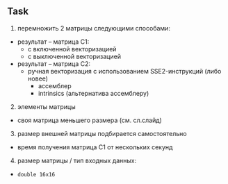 ## Task

1. перемножить 2 матрицы следующими способами:
* результат – матрица C1:
  * с включенной векторизацией
  * с выключенной векторизацией
* результат – матрица C2:
  * ручная векторизация с использованием SSE2-инструкций (либо новее)
    * ассемблер
    * intrinsics (альтернатива ассемблеру)
2. элементы матрицы
* своя матрица меньшего размера (см. сл.слайд)
3. размер внешней матрицы подбирается самостоятельно
* время получения матрица C1 от нескольких секунд
4. размер матрицы / тип входных данных:
* `double 16x16`
